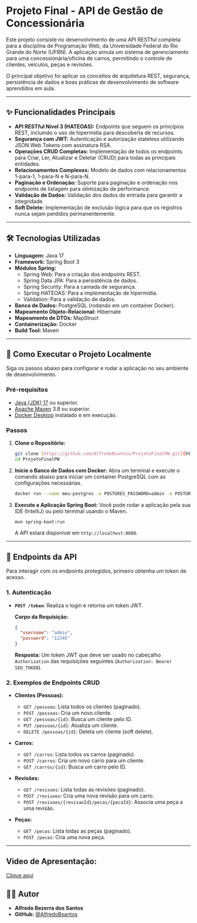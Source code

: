 # Projeto Final - API de Gestão de Concessionária

Este projeto consiste no desenvolvimento de uma API RESTful completa para a disciplina de Programação Web, da Universidade Federal do Rio Grande do Norte (UFRN). A aplicação simula um sistema de gerenciamento para uma concessionária/oficina de carros, permitindo o controle de clientes, veículos, peças e revisões.

O principal objetivo foi aplicar os conceitos de arquitetura REST, segurança, persistência de dados e boas práticas de desenvolvimento de software aprendidos em aula.

---

## ✨ Funcionalidades Principais

* **API RESTful Nível 3 (HATEOAS):** Endpoints que seguem os princípios REST, incluindo o uso de hipermídia para descoberta de recursos.
* **Segurança com JWT:** Autenticação e autorização stateless utilizando JSON Web Tokens com assinatura RSA.
* **Operações CRUD Completas:** Implementação de todos os endpoints para Criar, Ler, Atualizar e Deletar (CRUD) para todas as principais entidades.
* **Relacionamentos Complexos:** Modelo de dados com relacionamentos 1-para-1, 1-para-N e N-para-N.
* **Paginação e Ordenação:** Suporte para paginação e ordenação nos endpoints de listagem para otimização de performance.
* **Validação de Dados:** Validação dos dados de entrada para garantir a integridade.
* **Soft Delete:** Implementação de exclusão lógica para que os registros nunca sejam perdidos permanentemente.

---

## 🛠️ Tecnologias Utilizadas

* **Linguagem:** Java 17
* **Framework:** Spring Boot 3
* **Módulos Spring:**
    * Spring Web: Para a criação dos endpoints REST.
    * Spring Data JPA: Para a persistência de dados.
    * Spring Security: Para a camada de segurança.
    * Spring HATEOAS: Para a implementação de hipermídia.
    * Validation: Para a validação de dados.
* **Banco de Dados:** PostgreSQL (rodando em um container Docker).
* **Mapeamento Objeto-Relacional:** Hibernate
* **Mapeamento de DTOs:** MapStruct
* **Containerização:** Docker
* **Build Tool:** Maven

---

## 🚀 Como Executar o Projeto Localmente

Siga os passos abaixo para configurar e rodar a aplicação no seu ambiente de desenvolvimento.

### Pré-requisitos

* [Java (JDK) 17](https://www.oracle.com/java/technologies/downloads/#java17) ou superior.
* [Apache Maven](https://maven.apache.org/download.cgi) 3.8 ou superior.
* [Docker Desktop](https://www.docker.com/products/docker-desktop/) instalado e em execução.

### Passos

1.  **Clone o Repositório:**
    ```bash
    git clone [https://github.com/AlfredoBsantos/ProjetoFinalPW.git](https://github.com/AlfredoBsantos/ProjetoFinalPW.git)
    cd ProjetoFinalPW
    ```

2.  **Inicie o Banco de Dados com Docker:**
    Abra um terminal e execute o comando abaixo para iniciar um container PostgreSQL com as configurações necessárias.
    ```bash
    docker run --name meu-postgres -e POSTGRES_PASSWORD=admin -e POSTGRES_DB=gestaovendas -p 5432:5432 -d postgres
    ```

3.  **Execute a Aplicação Spring Boot:**
    Você pode rodar a aplicação pela sua IDE (IntelliJ) ou pelo terminal usando o Maven.
    ```bash
    mvn spring-boot:run
    ```
    A API estará disponível em `http://localhost:8080`.

---

## 🔑 Endpoints da API

Para interagir com os endpoints protegidos, primeiro obtenha um token de acesso.

### 1. Autenticação

* **`POST /token`**: Realiza o login e retorna um token JWT.

    **Corpo da Requisição:**
    ```json
    {
      "username": "admin",
      "password": "12345"
    }
    ```
    **Resposta:** Um token JWT que deve ser usado no cabeçalho `Authorization` das requisições seguintes (`Authorization: Bearer SEU_TOKEN`).

### 2. Exemplos de Endpoints CRUD

* **Clientes (Pessoas):**
    * `GET /pessoas`: Lista todos os clientes (paginado).
    * `POST /pessoas`: Cria um novo cliente.
    * `GET /pessoas/{id}`: Busca um cliente pelo ID.
    * `PUT /pessoas/{id}`: Atualiza um cliente.
    * `DELETE /pessoas/{id}`: Deleta um cliente (soft delete).

* **Carros:**
    * `GET /carros`: Lista todos os carros (paginado).
    * `POST /carros`: Cria um novo carro para um cliente.
    * `GET /carros/{id}`: Busca um carro pelo ID.

* **Revisões:**
    * `GET /revisoes`: Lista todas as revisões (paginado).
    * `POST /revisoes`: Cria uma nova revisão para um carro.
    * `POST /revisoes/{revisaoId}/pecas/{pecaId}`: Associa uma peça a uma revisão.

* **Peças:**
    * `GET /pecas`: Lista todas as peças (paginado).
    * `POST /pecas`: Cria uma nova peça.

---

## Video de Apresentação:
[Clique aqui](https://youtu.be/R4QLOwW9YxQ)

## 👨‍💻 Autor

* **Alfredo Bezerra dos Santos**
* **GitHub:** [@AlfredoBsantos](https://github.com/AlfredoBsantos)

